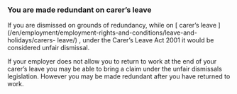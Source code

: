 ###  You are made redundant on carer’s leave

If you are dismissed on grounds of redundancy, while on [ carer’s leave
](/en/employment/employment-rights-and-conditions/leave-and-holidays/carers-
leave/) , under the Carer’s Leave Act 2001 it would be considered unfair
dismissal.

If your employer does not allow you to return to work at the end of your
carer’s leave you may be able to bring a claim under the unfair dismissals
legislation. However you may be made redundant after you have returned to
work.
